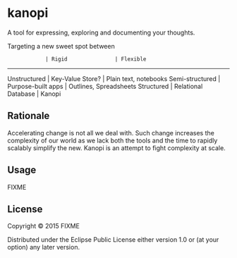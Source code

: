 # kanopi

A tool for expressing, exploring and documenting your thoughts.

Targeting a new sweet spot between 

                | Rigid               | Flexible
_______________________________________________________________
Unstructured    | Key-Value Store?    | Plain text, notebooks
Semi-structured | Purpose-built apps  | Outlines, Spreadsheets
Structured      | Relational Database | Kanopi

## Rationale

Accelerating change is not all we deal with. Such change increases the
complexity of our world as we lack both the tools and the time to rapidly
scalably simplify the new. Kanopi is an attempt to fight complexity at
scale.

## Usage

FIXME

## License

Copyright © 2015 FIXME

Distributed under the Eclipse Public License either version 1.0 or (at
your option) any later version.
